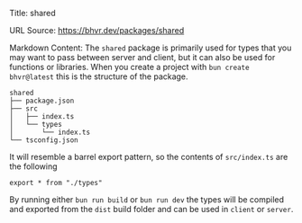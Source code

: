 Title: shared

URL Source: https://bhvr.dev/packages/shared

Markdown Content:
The `shared` package is primarily used for types that you may want to pass between server and client, but it can also be used for functions or libraries. When you create a project with `bun create bhvr@latest` this is the structure of the package.

```
shared
├── package.json
├── src
│   ├── index.ts
│   └── types
│       └── index.ts
└── tsconfig.json
```

It will resemble a barrel export pattern, so the contents of `src/index.ts` are the following

`export * from "./types"`

By running either `bun run build` or `bun run dev` the types will be compiled and exported from the `dist` build folder and can be used in `client` or `server`.
